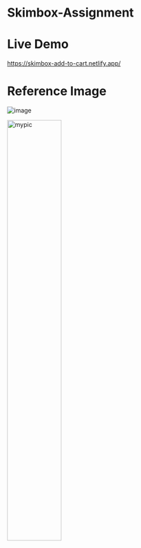 # Skimbox-Assignment

# Live Demo
https://skimbox-add-to-cart.netlify.app/

# Reference Image
![image](https://github.com/gokulc200/Skimbox-Assignment/assets/121416463/dbde007f-542d-4340-a326-736f883bf979)

<img src="https://res.cloudinary.com/dpeik105q/image/upload/v1692889197/Screenshot_2023-08-24_202550_iphone13minimidnight_portrait_l8r629.png" alt="mypic" style="width:50%; "/>
